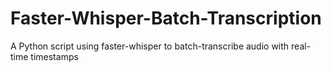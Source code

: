 # Faster-Whisper-Batch-Transcription
A Python script using faster-whisper to batch-transcribe audio with real-time timestamps
